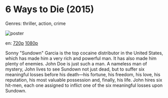 # 6 Ways to Die (2015)

Genres: thriller, action, crime

![poster](http://image.tmdb.org/t/p/w500/3MBXw1E52xiP4ucDwKb6v2fpaWx.jpg)

en:
  [720p](magnet:?xt=urn:btih:08382560C7C232B6F9CB45986FB6AAD3E14B101C&tr=udp://glotorrents.pw:6969/announce&tr=udp://tracker.opentrackr.org:1337/announce&tr=udp://torrent.gresille.org:80/announce&tr=udp://tracker.openbittorrent.com:80&tr=udp://tracker.coppersurfer.tk:6969&tr=udp://tracker.leechers-paradise.org:6969&tr=udp://p4p.arenabg.ch:1337&tr=udp://tracker.internetwarriors.net:1337)
  [1080p](magnet:?xt=urn:btih:1972526F0A38194CBED909C19C110ACCE9B94C2A&tr=udp://glotorrents.pw:6969/announce&tr=udp://tracker.opentrackr.org:1337/announce&tr=udp://torrent.gresille.org:80/announce&tr=udp://tracker.openbittorrent.com:80&tr=udp://tracker.coppersurfer.tk:6969&tr=udp://tracker.leechers-paradise.org:6969&tr=udp://p4p.arenabg.ch:1337&tr=udp://tracker.internetwarriors.net:1337)
  


Sonny "Sundown" Garcia is the top cocaine distributor in the United States, which has made him a very rich and powerful man. It has also made him plenty of enemies. John Doe is just such a man. A nameless man of mystery, John lives to see Sundown not just dead, but to suffer six meaningful losses before his death—his fortune, his freedom, his love, his reputation, his most valuable possession and, finally, his life. John hires six hit-men, each one assigned to inflict one of the six meaningful losses upon Sundown.
